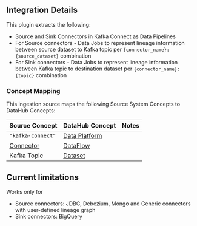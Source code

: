 ## Integration Details

This plugin extracts the following:

- Source and Sink Connectors in Kafka Connect as Data Pipelines
- For Source connectors - Data Jobs to represent lineage information between source dataset to Kafka topic per `{connector_name}:{source_dataset}` combination
- For Sink connectors - Data Jobs to represent lineage information between Kafka topic to destination dataset per `{connector_name}:{topic}` combination

### Concept Mapping

This ingestion source maps the following Source System Concepts to DataHub Concepts:

| Source Concept              | DataHub Concept                                               | Notes                                                                       |
| --------------------------- | ------------------------------------------------------------- | --------------------------------------------------------------------------- |
| `"kafka-connect"`                 | [Data Platform](https://datahubproject.io/docs/generated/metamodel/entities/dataPlatform/)     |                                                                             |
| [Connector](https://kafka.apache.org/documentation/#connect_connectorsandtasks)         | [DataFlow](https://datahubproject.io/docs/generated/metamodel/entities/dataflow/)                | |
| Kafka Topic         | [Dataset](https://datahubproject.io/docs/generated/metamodel/entities/dataset/)                | |

## Current limitations

Works only for

- Source connectors: JDBC, Debezium, Mongo and Generic connectors with user-defined lineage graph
- Sink connectors: BigQuery
